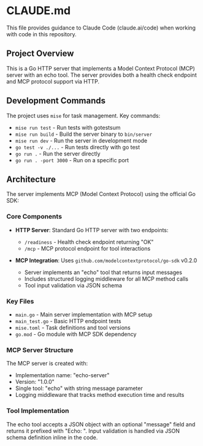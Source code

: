 # CLAUDE.md

This file provides guidance to Claude Code (claude.ai/code) when working with code in this repository.

## Project Overview

This is a Go HTTP server that implements a Model Context Protocol (MCP) server with an echo tool. The server provides both a health check endpoint and MCP protocol support via HTTP.

## Development Commands

The project uses `mise` for task management. Key commands:

- `mise run test` - Run tests with gotestsum
- `mise run build` - Build the server binary to `bin/server`
- `mise run dev` - Run the server in development mode
- `go test -v ./...` - Run tests directly with go test
- `go run .` - Run the server directly
- `go run . -port 3000` - Run on a specific port

## Architecture

The server implements MCP (Model Context Protocol) using the official Go SDK:

### Core Components

- **HTTP Server**: Standard Go HTTP server with two endpoints:
  - `/readiness` - Health check endpoint returning "OK"
  - `/mcp` - MCP protocol endpoint for tool interactions

- **MCP Integration**: Uses `github.com/modelcontextprotocol/go-sdk` v0.2.0
  - Server implements an "echo" tool that returns input messages
  - Includes structured logging middleware for all MCP method calls
  - Tool input validation via JSON schema

### Key Files

- `main.go` - Main server implementation with MCP setup
- `main_test.go` - Basic HTTP endpoint tests
- `mise.toml` - Task definitions and tool versions
- `go.mod` - Go module with MCP SDK dependency

### MCP Server Structure

The MCP server is created with:
- Implementation name: "echo-server"
- Version: "1.0.0"
- Single tool: "echo" with string message parameter
- Logging middleware that tracks method execution time and results

### Tool Implementation

The echo tool accepts a JSON object with an optional "message" field and returns it prefixed with "Echo: ". Input validation is handled via JSON schema definition inline in the code.